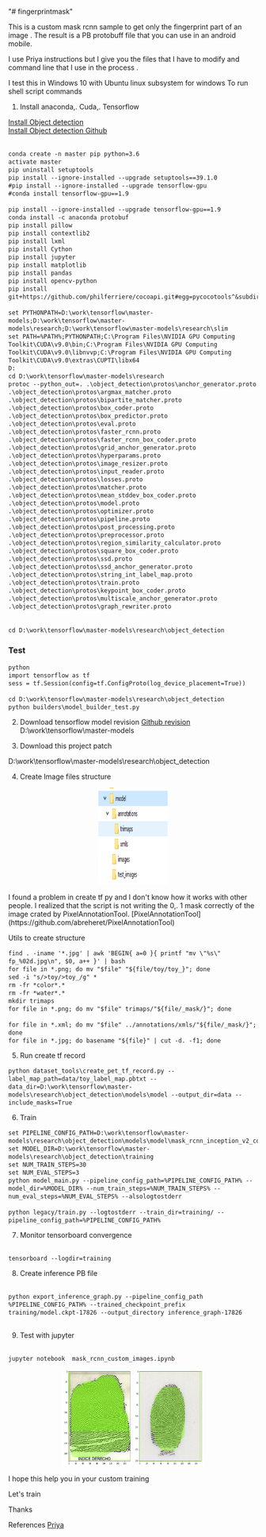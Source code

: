 "# fingerprintmask" 


This is a custom mask rcnn sample to get only the fingerprint part of an image .  The result is a PB protobuff file that you can use in an android mobile.

I use Priya instructions but I give you the files that I have to modify and command line that I use in the process .

I test this in Windows 10 with Ubuntu linux subsystem for windows To run shell script commands

1. Install anaconda,. Cuda,. Tensorflow

[Install Object detection](https://www.youtube.com/watch?v=Rgpfk6eYxJA)
<br>
[Install Object detection Github](https://github.com/EdjeElectronics/TensorFlow-Object-Detection-API-Tutorial-Train-Multiple-Objects-Windows-10#2-set-up-tensorflow-directory-and-anaconda-virtual-environment)

```

conda create -n master pip python=3.6
activate master
pip uninstall setuptools
pip install --ignore-installed --upgrade setuptools==39.1.0
#pip install --ignore-installed --upgrade tensorflow-gpu
#conda install tensorflow-gpu==1.9

pip install --ignore-installed --upgrade tensorflow-gpu==1.9
conda install -c anaconda protobuf
pip install pillow
pip install contextlib2
pip install lxml
pip install Cython
pip install jupyter
pip install matplotlib
pip install pandas
pip install opencv-python
pip install git+https://github.com/philferriere/cocoapi.git#egg=pycocotools^&subdirectory=PythonAPI

set PYTHONPATH=D:\work\tensorflow\master-models;D:\work\tensorflow\master-models\research;D:\work\tensorflow\master-models\research\slim
set PATH=%PATH%;PYTHONPATH;C:\Program Files\NVIDIA GPU Computing Toolkit\CUDA\v9.0\bin;C:\Program Files\NVIDIA GPU Computing Toolkit\CUDA\v9.0\libnvvp;C:\Program Files\NVIDIA GPU Computing Toolkit\CUDA\v9.0\extras\CUPTI\libx64
D:
cd D:\work\tensorflow\master-models\research
protoc --python_out=. .\object_detection\protos\anchor_generator.proto .\object_detection\protos\argmax_matcher.proto .\object_detection\protos\bipartite_matcher.proto .\object_detection\protos\box_coder.proto .\object_detection\protos\box_predictor.proto .\object_detection\protos\eval.proto .\object_detection\protos\faster_rcnn.proto .\object_detection\protos\faster_rcnn_box_coder.proto .\object_detection\protos\grid_anchor_generator.proto .\object_detection\protos\hyperparams.proto .\object_detection\protos\image_resizer.proto .\object_detection\protos\input_reader.proto .\object_detection\protos\losses.proto .\object_detection\protos\matcher.proto .\object_detection\protos\mean_stddev_box_coder.proto .\object_detection\protos\model.proto .\object_detection\protos\optimizer.proto .\object_detection\protos\pipeline.proto .\object_detection\protos\post_processing.proto .\object_detection\protos\preprocessor.proto .\object_detection\protos\region_similarity_calculator.proto .\object_detection\protos\square_box_coder.proto .\object_detection\protos\ssd.proto .\object_detection\protos\ssd_anchor_generator.proto .\object_detection\protos\string_int_label_map.proto .\object_detection\protos\train.proto .\object_detection\protos\keypoint_box_coder.proto .\object_detection\protos\multiscale_anchor_generator.proto .\object_detection\protos\graph_rewriter.proto


cd D:\work\tensorflow\master-models\research\object_detection
```

### Test
```
python
import tensorflow as tf
sess = tf.Session(config=tf.ConfigProto(log_device_placement=True))

cd D:\work\tensorflow\master-models\research\object_detection
python builders\model_builder_test.py
```

2. Download tensorflow model revision 
[Github revision](https://github.com/tensorflow/models/tree/34beb7adfcd2f394e09acfecf05fdc0bdb8143c5)
D:\work\tensorflow\master-models

3. Download this project patch

D:\work\tensorflow\master-models\research\object_detection

4. Create Image files structure
<p align="center">
  <img src="object_detection/gdoc/strcut.png" width=140 height=195>
</p>
I found a problem in create tf py and I don't know how it works with other people.  I realized that the script is not writing the 0,. 1 mask correctly of the image crated by PixelAnnotationTool.
[PixelAnnotationTool](https://github.com/abreheret/PixelAnnotationTool)

Utils to create structure
```
find . -iname '*.jpg' | awk 'BEGIN{ a=0 }{ printf "mv \"%s\" fp_%02d.jpg\n", $0, a++ }' | bash
for file in *.png; do mv "$file" "${file/toy/toy_}"; done
sed -i "s/>toy/>toy_/g" *
rm -fr *color*.*
rm -fr *water*.*
mkdir trimaps
for file in *.png; do mv "$file" trimaps/"${file/_mask/}"; done

for file in *.xml; do mv "$file" ../annotations/xmls/"${file/_mask/}"; done
for file in *.jpg; do basename "${file}" | cut -d. -f1; done

```


5. Run create tf record
```
python dataset_tools\create_pet_tf_record.py --label_map_path=data/toy_label_map.pbtxt --data_dir=D:\work\tensorflow\master-models\research\object_detection\models\model --output_dir=data --include_masks=True

```

6. Train
```
set PIPELINE_CONFIG_PATH=D:\work\tensorflow\master-models\research\object_detection\models\model\mask_rcnn_inception_v2_coco.config
set MODEL_DIR=D:\work\tensorflow\master-models\research\object_detection\training
set NUM_TRAIN_STEPS=30
set NUM_EVAL_STEPS=3
python model_main.py --pipeline_config_path=%PIPELINE_CONFIG_PATH% --model_dir=%MODEL_DIR% --num_train_steps=%NUM_TRAIN_STEPS% --num_eval_steps=%NUM_EVAL_STEPS% --alsologtostderr

python legacy/train.py --logtostderr --train_dir=training/ --pipeline_config_path=%PIPELINE_CONFIG_PATH%
```

7. Monitor tensorboard convergence
```

tensorboard --logdir=training
```

8. Create inference PB file
```

python export_inference_graph.py --pipeline_config_path %PIPELINE_CONFIG_PATH% --trained_checkpoint_prefix  training/model.ckpt-17826 --output_directory inference_graph-17826
	
```

9. Test with jupyter
```
	
jupyter notebook  mask_rcnn_custom_images.ipynb	

```

<p align="center">
  <img src="object_detection/gdoc/descarga1.png" width=140 height=195>
  <img src="object_detection/gdoc/descarga2.png" width=140 height=195>
</p>


I hope this help you in your custom training

Let's train

Thanks

References
[Priya](https://towardsdatascience.com/building-a-custom-mask-rcnn-model-with-tensorflow-object-detection-952f5b0c7ab4)